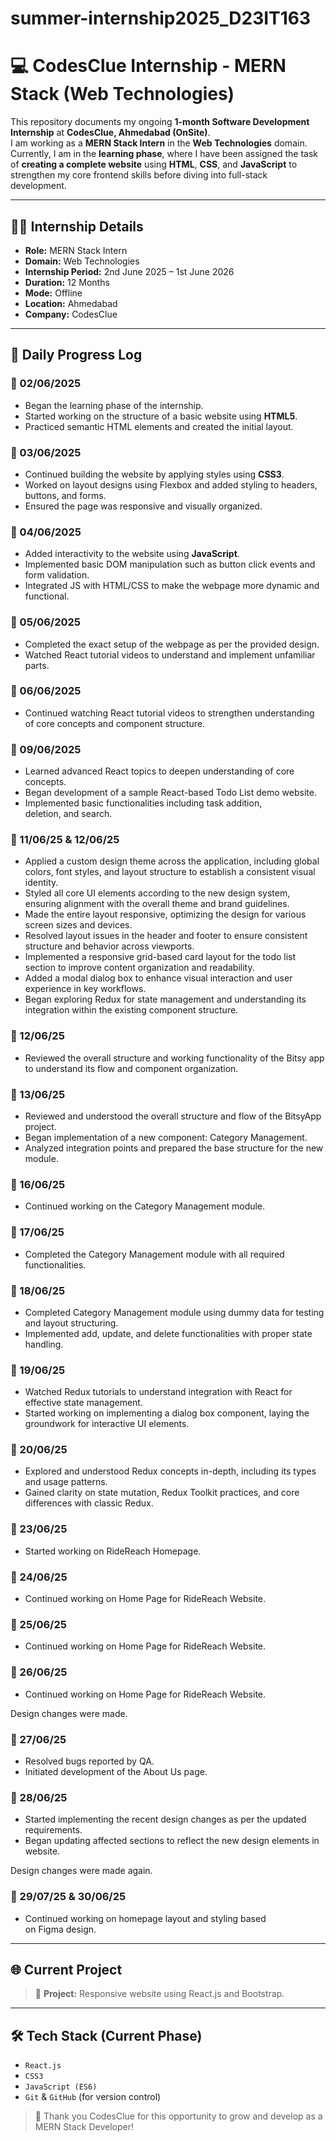 # summer-internship2025_D23IT163

# 💻 CodesClue Internship - MERN Stack (Web Technologies)

This repository documents my ongoing **1-month Software Development Internship** at **CodesClue, Ahmedabad (OnSite)**.  
I am working as a **MERN Stack Intern** in the **Web Technologies** domain. Currently, I am in the **learning phase**, where I have been assigned the task of **creating a complete website** using **HTML**, **CSS**, and **JavaScript** to strengthen my core frontend skills before diving into full-stack development.

---

## 🧑‍💻 Internship Details

- **Role:** MERN Stack Intern  
- **Domain:** Web Technologies  
- **Internship Period:** 2nd June 2025 – 1st June 2026  
- **Duration:** 12 Months  
- **Mode:** Offline  
- **Location:** Ahmedabad  
- **Company:** CodesClue  

---

## 📅 Daily Progress Log

### 📆 02/06/2025
- Began the learning phase of the internship.
- Started working on the structure of a basic website using **HTML5**.
- Practiced semantic HTML elements and created the initial layout.

### 📆 03/06/2025
- Continued building the website by applying styles using **CSS3**.
- Worked on layout designs using Flexbox and added styling to headers, buttons, and forms.
- Ensured the page was responsive and visually organized.

### 📆 04/06/2025
- Added interactivity to the website using **JavaScript**.
- Implemented basic DOM manipulation such as button click events and form validation.
- Integrated JS with HTML/CSS to make the webpage more dynamic and functional.

### 📆 05/06/2025
- Completed the exact setup of the webpage as per the provided design.
- Watched React tutorial videos to understand and implement unfamiliar parts.

### 📆 06/06/2025
- Continued watching React tutorial videos to strengthen understanding of core concepts and component structure.

### 📆 09/06/2025
- Learned advanced React topics to deepen understanding of core concepts.
- Began development of a sample React-based Todo List demo website.
- Implemented basic functionalities including task addition, deletion, and search.

### 📆 11/06/25 & 12/06/25
- Applied a custom design theme across the application, including global colors, font styles, and layout structure to establish a consistent visual identity.
- Styled all core UI elements according to the new design system, ensuring alignment with the overall theme and brand guidelines.
- Made the entire layout responsive, optimizing the design for various screen sizes and devices.
- Resolved layout issues in the header and footer to ensure consistent structure and behavior across viewports.
- Implemented a responsive grid-based card layout for the todo list section to improve content organization and readability.
- Added a modal dialog box to enhance visual interaction and user experience in key workflows.
- Began exploring Redux for state management and understanding its integration within the existing component structure.

### 📆 12/06/25
- Reviewed the overall structure and working functionality of the Bitsy app to understand its flow and component organization.

### 📆 13/06/25
- Reviewed and understood the overall structure and flow of the BitsyApp project.
- Began implementation of a new component: Category Management.
- Analyzed integration points and prepared the base structure for the new module.

### 📆 16/06/25
- Continued working on the Category Management module.

### 📆 17/06/25
- Completed the Category Management module with all required functionalities.

### 📆 18/06/25
- Completed Category Management module using dummy data for testing and layout structuring.
- Implemented add, update, and delete functionalities with proper state handling.

### 📆 19/06/25
- Watched Redux tutorials to understand integration with React for effective state management.
- Started working on implementing a dialog box component, laying the groundwork for interactive UI elements.

### 📆 20/06/25
- Explored and understood Redux concepts in-depth, including its types and usage patterns.
- Gained clarity on state mutation, Redux Toolkit practices, and core differences with classic Redux.

### 📆 23/06/25
- Started working on RideReach Homepage.
  
### 📆 24/06/25
- Continued working on Home Page for RideReach Website.

### 📆 25/06/25
- Continued working on Home Page for RideReach Website.

### 📆 26/06/25
- Continued working on Home Page for RideReach Website.

Design changes were made.

### 📆 27/06/25
- Resolved bugs reported by QA.
- Initiated development of the About Us page.

### 📆 28/06/25
- Started implementing the recent design changes as per the updated requirements.
- Began updating affected sections to reflect the new design elements in website.

Design changes were made again.

### 📆 29/07/25  &  30/06/25
- Continued working on homepage layout and styling based on Figma design.

---

## 🌐 Current Project

> 🎯 **Project:** Responsive website using React.js and Bootstrap.  

---

## 🛠️ Tech Stack (Current Phase)

- `React.js`
- `CSS3`
- `JavaScript (ES6)`
- `Git` & `GitHub` (for version control)

> 🙌 Thank you CodesClue for this opportunity to grow and develop as a MERN Stack Developer!
